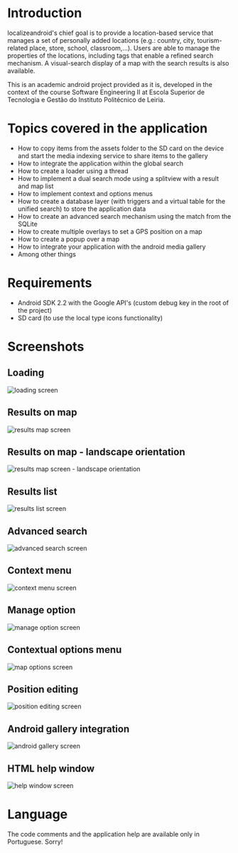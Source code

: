 # Introduction
localizeandroid's chief goal is to provide a location-based service that manages a set of personally added locations (e.g.: country, city, tourism-related place, store, school, classroom,…). Users are able to manage the properties of the locations, including tags that enable a refined search mechanism. A visual-search display of a map with the search results is also available.

This is an academic android project provided as it is, developed in the context of the course Software Engineering II at Escola Superior de Tecnologia e Gestão do Instituto Politécnico de Leiria.

# Topics covered in the application
  * How to copy items from the assets folder to the SD card on the device and start the media indexing service to share items to the gallery
  * How to integrate the application within the global search
  * How to create a loader using a thread
  * How to implement a dual search mode using a splitview with a result and map list
  * How to implement context and options menus
  * How to create a database layer (with triggers and a virtual table for the unified search) to store the application data
  * How to create an advanced search mechanism using the match from the SQLite
  * How to create multiple overlays to set a GPS position on a map
  * How to create a popup over a map
  * How to integrate your application with the android media gallery
  * Among other things

# Requirements
  * Android SDK 2.2 with the Google API's (custom debug key in the root of the project)
  * SD card (to use the local type icons functionality)

# Screenshots
## Loading
<img src="http://localizeandroid.googlecode.com/svn/wiki/images/screens/loading_screen.png" alt="loading screen"/>

## Results on map
<img src="http://localizeandroid.googlecode.com/svn/wiki/images/screens/results_map_screen-vertical.png" alt="results map screen"/>

## Results on map - landscape orientation
<img src="http://localizeandroid.googlecode.com/svn/wiki/images/screens/results_map_screen-horizontal.png" alt="results map screen - landscape orientation"/>

## Results list
<img src="http://localizeandroid.googlecode.com/svn/wiki/images/screens/results_list_screen.png" alt="results list screen"/>

## Advanced search
<img src="http://localizeandroid.googlecode.com/svn/wiki/images/screens/advanced_search.png" alt="advanced search screen"/>

## Context menu
<img src="http://localizeandroid.googlecode.com/svn/wiki/images/screens/context_menu screen.png" alt="context menu screen"/>

## Manage option
<img src="http://localizeandroid.googlecode.com/svn/wiki/images/screens/manage_option_screen.png" alt="manage option screen"/>

## Contextual options menu
<img src="http://localizeandroid.googlecode.com/svn/wiki/images/screens/map_options_screen.png" alt="map options screen"/>

## Position editing
<img src="http://localizeandroid.googlecode.com/svn/wiki/images/screens/point_select_screen.png" alt="position editing screen"/>

## Android gallery integration
<img src="http://localizeandroid.googlecode.com/svn/wiki/images/screens/android_gallery_screen.png" alt="android gallery screen"/>

## HTML help window
<img src="http://localizeandroid.googlecode.com/svn/wiki/images/screens/help_window_screen.png" alt="help window screen"/>

# Language
The code comments and the application help are available only in Portuguese. Sorry!
